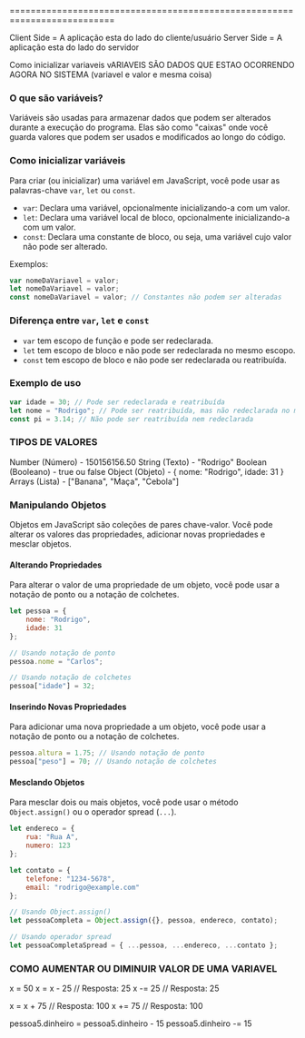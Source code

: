 ==========================================================================

Client Side = A aplicação esta do lado do cliente/usuário
Server Side = A aplicação esta do lado do servidor

Como inicializar variaveis vARIAVEIS SÃO DADOS QUE ESTAO OCORRENDO AGORA NO SISTEMA (variavel e valor e mesma coisa)

### O que são variáveis?

Variáveis são usadas para armazenar dados que podem ser alterados durante a execução do programa. Elas são como "caixas" onde você guarda valores que podem ser usados e modificados ao longo do código.

### Como inicializar variáveis

Para criar (ou inicializar) uma variável em JavaScript, você pode usar as palavras-chave `var`, `let` ou `const`. 

- `var`: Declara uma variável, opcionalmente inicializando-a com um valor.
- `let`: Declara uma variável local de bloco, opcionalmente inicializando-a com um valor.
- `const`: Declara uma constante de bloco, ou seja, uma variável cujo valor não pode ser alterado.

Exemplos:

```javascript
var nomeDaVariavel = valor;
let nomeDaVariavel = valor;
const nomeDaVariavel = valor; // Constantes não podem ser alteradas
```

### Diferença entre `var`, `let` e `const`

- `var` tem escopo de função e pode ser redeclarada.
- `let` tem escopo de bloco e não pode ser redeclarada no mesmo escopo.
- `const` tem escopo de bloco e não pode ser redeclarada ou reatribuída.

### Exemplo de uso

```javascript
var idade = 30; // Pode ser redeclarada e reatribuída
let nome = "Rodrigo"; // Pode ser reatribuída, mas não redeclarada no mesmo escopo
const pi = 3.14; // Não pode ser reatribuída nem redeclarada
```
### TIPOS DE VALORES

Number (Número) - 150156156.50
String (Texto) - "Rodrigo"
Boolean (Booleano) - true ou false
Object (Objeto) - { nome: "Rodrigo", idade: 31 }
Arrays (Lista) - ["Banana", "Maça", "Cebola"]

### Manipulando Objetos

Objetos em JavaScript são coleções de pares chave-valor. Você pode alterar os valores das propriedades, adicionar novas propriedades e mesclar objetos.

#### Alterando Propriedades

Para alterar o valor de uma propriedade de um objeto, você pode usar a notação de ponto ou a notação de colchetes.

```javascript
let pessoa = {
    nome: "Rodrigo",
    idade: 31
};

// Usando notação de ponto
pessoa.nome = "Carlos";

// Usando notação de colchetes
pessoa["idade"] = 32;
```

#### Inserindo Novas Propriedades

Para adicionar uma nova propriedade a um objeto, você pode usar a notação de ponto ou a notação de colchetes.

```javascript
pessoa.altura = 1.75; // Usando notação de ponto
pessoa["peso"] = 70; // Usando notação de colchetes
```

#### Mesclando Objetos

Para mesclar dois ou mais objetos, você pode usar o método `Object.assign()` ou o operador spread (`...`).

```javascript
let endereco = {
    rua: "Rua A",
    numero: 123
};

let contato = {
    telefone: "1234-5678",
    email: "rodrigo@example.com"
};

// Usando Object.assign()
let pessoaCompleta = Object.assign({}, pessoa, endereco, contato);

// Usando operador spread
let pessoaCompletaSpread = { ...pessoa, ...endereco, ...contato };
```

### COMO AUMENTAR OU DIMINUIR VALOR DE UMA VARIAVEL

x = 50
x = x - 25 // Resposta: 25
x -= 25 // Resposta: 25

x = x + 75 // Resposta: 100
x += 75 // Resposta: 100

pessoa5.dinheiro = pessoa5.dinheiro - 15
pessoa5.dinheiro -= 15

